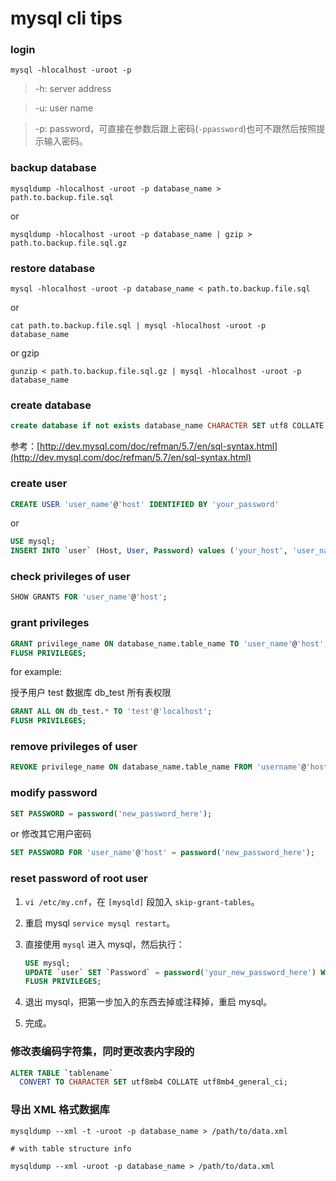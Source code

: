 # mysql cli tips

### login

```shell
mysql -hlocalhost -uroot -p
```

> -h: server address

> -u: user name

> -p: password，可直接在参数后跟上密码(`-ppassword`)也可不跟然后按照提示输入密码。

### backup database

```shell
mysqldump -hlocalhost -uroot -p database_name > path.to.backup.file.sql
```

or 

```shell
mysqldump -hlocalhost -uroot -p database_name | gzip > path.to.backup.file.sql.gz
```

### restore database

```shell
mysql -hlocalhost -uroot -p database_name < path.to.backup.file.sql
```

or

```shell
cat path.to.backup.file.sql | mysql -hlocalhost -uroot -p database_name
```

or gzip

```shell
gunzip < path.to.backup.file.sql.gz | mysql -hlocalhost -uroot -p database_name
```

### create database

```sql
create database if not exists database_name CHARACTER SET utf8 COLLATE utf8_general_ci
```

参考：[http://dev.mysql.com/doc/refman/5.7/en/sql-syntax.html](http://dev.mysql.com/doc/refman/5.7/en/sql-syntax.html) 

### create user

```sql
CREATE USER 'user_name'@'host' IDENTIFIED BY 'your_password'
```

or

```sql
USE mysql;
INSERT INTO `user` (Host, User, Password) values ('your_host', 'user_name', password('your_password'));
```

### check privileges of user

```sql
SHOW GRANTS FOR 'user_name'@'host';
```

### grant privileges

```sql
GRANT privilege_name ON database_name.table_name TO 'user_name'@'host';
FLUSH PRIVILEGES;
```

for example: 

授予用户 test 数据库 db_test 所有表权限

```sql
GRANT ALL ON db_test.* TO 'test'@'localhost';
FLUSH PRIVILEGES;
```

### remove privileges of user

```sql
REVOKE privilege_name ON database_name.table_name FROM 'username'@'host';
```

### modify password

```sql
SET PASSWORD = password('new_password_here');
```

or 修改其它用户密码

```sql
SET PASSWORD FOR 'user_name'@'host' = password('new_password_here');
```

### reset password of root user

1. `vi /etc/my.cnf`，在 `[mysqld]` 段加入 `skip-grant-tables`。

2. 重启 mysql `service mysql restart`。

3. 直接使用 `mysql` 进入 mysql，然后执行：

	```sql
	USE mysql;
	UPDATE `user` SET `Password` = password('your_new_password_here') WHERE `User` = 'root';
	FLUSH PRIVILEGES;
	```

4. 退出 mysql，把第一步加入的东西去掉或注释掉，重启 mysql。

5. 完成。

### 修改表编码字符集，同时更改表内字段的

```sql
ALTER TABLE `tablename`
  CONVERT TO CHARACTER SET utf8mb4 COLLATE utf8mb4_general_ci;
```
### 导出 XML 格式数据库

```shell
mysqldump --xml -t -uroot -p database_name > /path/to/data.xml

# with table structure info

mysqldump --xml -uroot -p database_name > /path/to/data.xml
```
